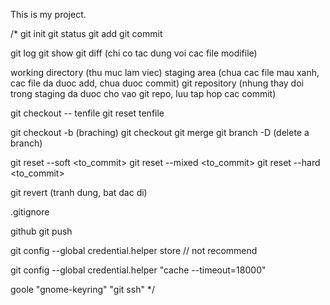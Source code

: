 This is my project.

/*
git init
git status
git add
git commit

git log
git show
git diff (chi co tac dung voi cac file modifile)

working directory (thu muc lam viec)
staging area (chua cac file mau xanh, cac file da duoc add, chua duoc commit)
git repository (nhung thay doi trong staging da duoc cho vao git repo, luu tap hop cac commit)

git checkout -- tenfile
git reset tenfile

git checkout -b <brach> (braching)
git checkout <brach>
git merge
git branch -D <branch> (delete a branch)

git reset --soft <to_commit>
git reset --mixed <to_commit>
git reset --hard <to_commit>

git revert <commit> (tranh dung, bat dac di)

.gitignore

github
git push

git config --global credential.helper store
// not recommend

git config --global credential.helper "cache --timeout=18000"

goole "gnome-keyring" "git ssh"
*/